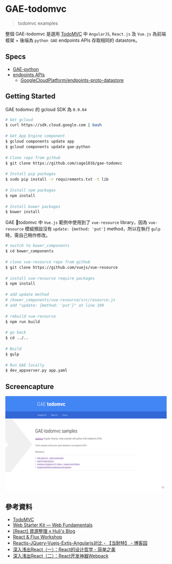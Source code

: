 # GAE-todomvc
> todomvc examples

整個 GAE-todomvc 是選用 [TodoMVC](http://todomvc.com/) 中 `AngularJS`, `React.js` 及 `Vue.js` 為前端框架 + 後端為 `python GAE` endpoints APIs 存取相同的 datastore。

## Specs
- [GAE-python](https://cloud.google.com/appengine/docs/python/)
- [endpoints APIs](https://cloud.google.com/appengine/docs/python/endpoints/)
  - [GoogleCloudPlatform/endpoints-proto-datastore](https://github.com/GoogleCloudPlatform/endpoints-proto-datastore)

## Getting Started

GAE todomvc 的 gcloud SDK 為 `0.9.64`

```sh
# Get gcloud
$ curl https://sdk.cloud.google.com | bash

# Get App Engine component
$ gcloud components update app
$ gcloud components update gae-python

# Clone repo from github
$ git clone https://github.com/cage1016/gae-todomvc

# Install pip packages
$ sudo pip install -r requirements.txt -t lib

# Install npm packages
$ npm install

# Install bower packages
$ bower install
```

GAE todomvc 中 `Vue.js` 範例中使用到了 `vue-resource` library，因為 `vue-resource` 模組預設沒有 `update: {method: 'put'}` method，所以在執行 `gulp` 時，需自己稍作修改。

```sh
# switch to bower_components
$ cd bower_components

# clone vue-resource repo from github
$ git clone https://github.com/vuejs/vue-resource

# install vue-resource require packages
$ npm install

# add update method
# /bower_components/vue-resource/src/resource.js
# add "update: {method: 'put'}" at line 109

# rebuild vue-resource
$ npm run build

# go back
$ cd ../..

# Build
$ gulp

# Run GAE locally
$ dev_appserver.py app.yaml
```

## Screencapture

![Screencapture](description/screencapture-1.png)

## 參考資料
- [TodoMVC](http://todomvc.com/)
- [Web Starter Kit — Web Fundamentals](https://developers.google.com/web/tools/starter-kit/)
- [[React] 資源整理 « Huli's Blog](http://huli.logdown.com/posts/276040-react-resource-consolidation)
- [React & Flux Workshop](http://www.slideshare.net/xmlilley/react-flux-50660816)
- [Reactjs-JQuery-Vuejs-Extjs-Angularjs对比 - 【当耐特】 - 博客园](http://www.cnblogs.com/iamzhanglei/p/4481521.html)
- [深入浅出React（一）：React的设计哲学 - 简单之美](http://www.infoq.com/cn/articles/react-art-of-simplity)
- [深入浅出React（二）：React开发神器Webpack](http://www.infoq.com/cn/articles/react-and-webpack?utm_source=infoq&utm_medium=related_content_link&utm_campaign=relatedContent_articles_clk)
